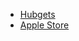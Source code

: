- [Hubgets](https://AdelinaLipsa.github.io/proiect-final/hubgets_project/index.html)
- [Apple Store](https://AdelinaLipsa.github.io/proiect-final/apple_store/pages/index.html)

